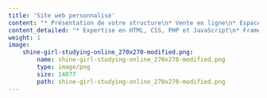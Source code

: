 ```yaml
---
title: 'Site web personnalisé'
content: "* Présentation de votre structure\n* Vente en ligne\n* Espace de contact\n* Exemples de vos services"
content_detailed: "* Expertise en HTML, CSS, PHP et JavaScript\n* Framework : Symfony, Laravel, Vue.js\n* CMS : Grav, Drupal, Sulu\n* Conformité RGPD\n* Référencement\n* Certification Opquast en assurance qualité web"
weight: 1
image:
    shine-girl-studying-online_270x270-modified.png:
        name: shine-girl-studying-online_270x270-modified.png
        type: image/png
        size: 14077
        path: shine-girl-studying-online_270x270-modified.png
---
```



